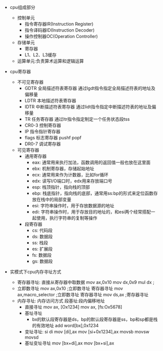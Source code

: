 - cpu组成部分
  - 控制单元
    - 指令寄存器IR(Instruction Register)
    - 指令译码器ID(Instruction Decoder)
    - 操作控制器OC(Operation Controller)
  - 存储单元
    - 寄存器
    - L1、L2、L3缓存
  - 运算单元:负责算术运算和逻辑运算

- cpu寄存器
  - 不可见寄存器
    - GDTR  全局描述符表寄存器
        通过lgdt指令指定全局描述符表的地址及偏移量
    - LDTR  本地描述符表寄存器
    - IDTR  中断描述符表寄存器
        通过lidt指令指定中断描述符表的地址及偏移量
    - TR    任务寄存器
        通过ltr指令指定制定一个任务状态段tss
    - CR0-3 控制寄存器
    - IP    指令指针寄存器
    - flags 标志寄存器
        pushf popf
    - DR0-7 调试寄存器
  - 可见寄存器
    - 通用寄存器
      - eax: 通常用来执行加法，函数调用的返回值一般也放在这里面
      - ebx: 机制寄存器，存储起始地址
      - ecx: 通常用来作为计数器，比如for循环
      - edx: 读写I/O端口时，edx用来存放端口号
      - esp: 栈顶指针，指向栈的顶部
      - ebp: 栈底指针，指向栈的底部，通常用ss:bp的形式来定位函数存放在栈中的局部变量
      - esi: 字符串操作时，用于存放数据源的地址
      - edi: 字符串操作时，用于存放目的地址的，和esi两个经常搭配一起使用，执行字符串的复制等操作
    - 段寄存器
      - cs: 代码段
      - ds: 数据段
      - ss: 栈段
      - es: 扩展段
      - fs: 数据段
      - gs: 数据段

- 实模式下cpu内存寻址方式
  - 寄存器寻址: 直接从寄存器中取数据
    mov ax,0x10
    mov dx,0x9
    mul dx  ;
  - 立即数寻址
    mov ax,0x10           ;立即数寻址 寄存器寻址
    mov ax,macro_selector ;立即数寻址 寄存器寻址
    mov ds,ax             ;寄存器寻址
  - 内存寻址: 内存访问方式 段基址:段内偏移地址
    - 直接寻址
      mov ax, [Ox1234]
      mov ax, [fs:Ox5678]
    - 基址寻址
      - bx的默认段寄存器是ds，bp的默认段寄存器是ss，bp和sp都是栈的有效地址
      add word[bx],0x1234
    - 变址寻址: si di
      mov [di],ax
      mov [si+0x1234],ax
      movsb
      movsw
      movsd
    - 基址变址寻址
      mov [bx+di],ax
      mov [bx+si],ax
